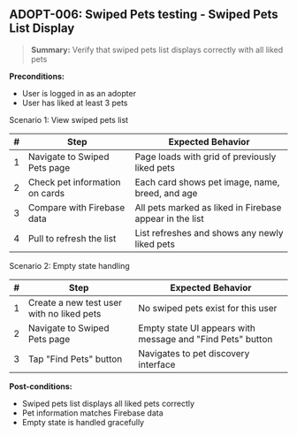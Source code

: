 ## **ADOPT-006:** Swiped Pets testing - Swiped Pets List Display  

> **Summary:** Verify that swiped pets list displays correctly with all liked pets  <br>

**Preconditions:**
- User is logged in as an adopter
- User has liked at least 3 pets

Scenario 1: View swiped pets list

 | # | Step | Expected Behavior | 
 |----|------|-------------------| 
 | 1 | Navigate to Swiped Pets page | Page loads with grid of previously liked pets |
 | 2 | Check pet information on cards | Each card shows pet image, name, breed, and age |
 | 3 | Compare with Firebase data | All pets marked as liked in Firebase appear in the list |
 | 4 | Pull to refresh the list | List refreshes and shows any newly liked pets |

Scenario 2: Empty state handling

 | # | Step | Expected Behavior | 
 |----|------|-------------------| 
 | 1 | Create a new test user with no liked pets | No swiped pets exist for this user |
 | 2 | Navigate to Swiped Pets page | Empty state UI appears with message and "Find Pets" button |
 | 3 | Tap "Find Pets" button | Navigates to pet discovery interface |

**Post-conditions:**
 - Swiped pets list displays all liked pets correctly
 - Pet information matches Firebase data
 - Empty state is handled gracefully